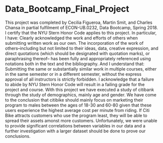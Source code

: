 # Data_Bootcamp_Final_Project
This project was completed by Cecilia Figueroa, Martin Smit, and Charles Chansa in partial fulfilment of ECON-UB.0232,
Data Bootcamp, Spring 2018. I certify that the NYU Stern Honor Code applies to this project.
In particular, I have:
Clearly acknowledged the work and efforts of others when submitting written work as our own.
The incorporation of the work of others–including but not limited to their ideas, data, creative
expression, and direct quotations (which should be designated with quotation marks), or paraphrasing
thereof– has been fully and appropriately referenced using notations both in the text
and the bibliography.
And I understand that:
Submitting the same or substantially similar work in multiple courses, either in the same semester
or in a different semester, without the express approval of all instructors is strictly forbidden.
I acknowledge that a failure to abide by NYU Stern Honor Code will result in a failing grade for
the project and course.
With this project we have executed a study of citibank through the study of demographics, mainly age and gender. We have come to the conclusion that citibike should mainly focus on marketing their program to males between the ages of 18-30 and 60-80 given that these users experience the highest average cost per minute from riding. If Citi Bike attracts customers who use the program least, they will be able to spread their assets amonst more customers. Unfortunately, we were unable to provide significant correlations between variables in our data and a further investigation with a larger dataset should be done to prove our conclusions.

